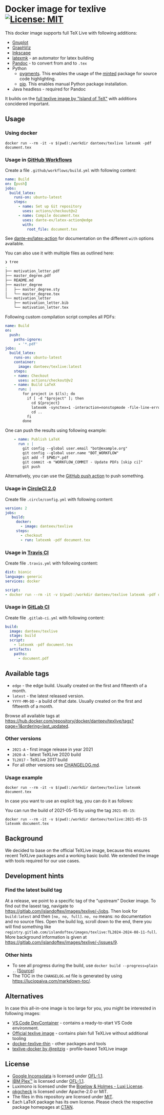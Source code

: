 # Docker image for texlive [![License: MIT](https://img.shields.io/badge/License-MIT-yellow.svg)](https://opensource.org/licenses/MIT)

This docker image supports full TeX Live with following additions:

- [Gnuplot](http://www.gnuplot.info/)
- [GraphViz](https://www.graphviz.org/)
- [Inkscape](https://inkscape.org/)
- [latexmk](https://www.ctan.org/pkg/latexmk/) - an automator for latex building
- [Pandoc](http://pandoc.org/) - to convert from and to `.tex`
- Python
  - [pygments](https://pygments.org/). This enables the usage of the [minted](https://ctan.org/pkg/minted) package for source code highlighting.
  - [pip](https://pypi.org/project/pip/). This enables manual Python package installation.
- Java headless - required for Pandoc

It builds on the [full texlive image by "Island of TeX"](https://gitlab.com/islandoftex/images/texlive) with additions concidered important.

## Usage

### Using docker

```terminal
docker run --rm -it -v $(pwd):/workdir danteev/texlive latexmk -pdf document.tex
```

### Usage in [GitHub Workflows](https://help.github.com/en/articles/about-github-actions)

Create a file `.github/workflows/build.yml` with following content:

```yaml
name: Build
on: [push]
jobs:
  build_latex:
    runs-on: ubuntu-latest
    steps:
      - name: Set up Git repository
        uses: actions/checkout@v2
      - name: Compile document.tex
        uses: dante-ev/latex-action@edge
        with:
          root_file: document.tex
```

See [dante-ev/latex-action](https://github.com/dante-ev/latex-action#readme) for documentation on the different `with` options available.

You can also use it with multiple files as outlined here:

```sh
❯ tree
.
├── motivation_letter.pdf
├── master_degree.pdf
├── README.md
├── master_degree
│   ├── master_degree.sty
│   └── master_degree.tex
└── motivation_letter
    ├── motivation_letter.bib
    └── motivation_letter.tex
```

Following custom compilation script compiles all PDFs:

```yaml
name: Build
on:
  push:
    paths-ignore:
      - '*.pdf'
jobs:
  build_latex:
    runs-on: ubuntu-latest
    container:
      image: danteev/texlive:latest
    steps:
    - name: Checkout
      uses: actions/checkout@v2
    - name: Build LaTeX
      run: |
        for project in $(ls); do
          if [ -d "$project" ]; then
            cd ${project}
            latexmk -synctex=1 -interaction=nonstopmode -file-line-error -pdf -outdir=$PWD/../ $PWD/${project}
            cd ..
          fi
        done
```

One can push the results using following example:

```yaml
    - name: Publish LaTeX
      run : |
        git config --global user.email "bot@example.org"
        git config --global user.name "BOT_WORKFLOW"
        git add -f $PWD/*.pdf
        git commit -m "WORKFLOW_COMMIT - Update PDFs [skip ci]"
        git push
```

Alternatively, you can use the [GitHub push action](https://github.com/ad-m/github-push-action) to push something.

### Usage in [CircleCI 2.0](https://circleci.com/docs/2.0/)

Create file `.circle/config.yml` with following content:

```yaml
version: 2
jobs:
   build:
     docker:
       - image: danteev/texlive
     steps:
       - checkout
       - run: latexmk -pdf document.tex
```

### Usage in [Travis CI](https://travis-ci.org/)

Create file `.travis.yml` with following content:

```yaml
dist: bionic
language: generic
services: docker

script:
- docker run --rm -it -v $(pwd):/workdir danteev/texlive latexmk -pdf document.tex
```

### Usage in [GitLab CI](https://docs.gitlab.com/ce/ci/)

Create file `.gitlab-ci.yml` with following content:

```yaml
build:
  image: danteev/texlive
  stage: build
  script:
    - latexmk -pdf document.tex
  artifacts:
    paths:
      - document.pdf
```

## Available tags

- `edge` - the edge build. Usually created on the first and fifteenth of a month.
- `latest` - the latest released version.
- `YYYY-MM-DD` - a build of that date. Usually created on the first and fifteenth of a month.

Browse all available tags at <https://hub.docker.com/repository/docker/danteev/texlive/tags?page=1&ordering=last_updated>.

### Other versions

- `2021-A` - first image release in year 2021
- `2020-A` - latest TeXLive 2020 build
- `TL2017` - TeXLive 2017 build
- For all other versions see [CHANGELOG.md](https://github.com/dante-ev/docker-texlive/blob/master/CHANGELOG.md#changelog).

### Usage example

```terminal
docker run --rm -it -v $(pwd):/workdir danteev/texlive latexmk document.tex
```

In case you want to use an explicit tag, you can do it as follows:

You can run the build of 2021-05-15 by using the tag `2021-05-15`:

```terminal
docker run --rm -it -v $(pwd):/workdir danteev/texlive:2021-05-15 latexmk document.tex
```

## Background

We decided to base on the official TeXLive image, because this ensures recent TeXLive packages and a working basic build.
We extended the image with tools required for our use cases.

## Development hints

### Find the latest build tag

At a release, we point to a specific tag of the "upstream" Docker image.
To find out the lasest tag, navigate to <https://gitlab.com/islandoftex/images/texlive/-/jobs>.
Then look for `build:latest` and then `[no, no, full]`.
`no, no` means: no documentation and no source files.
Open the build log, scroll down to the end, there you will find something like `registry.gitlab.com/islandoftex/images/texlive:TL2024-2024-08-11-full`.
More background information is given at <https://gitlab.com/islandoftex/images/texlive/-/issues/9>.

### Other hints

- To see all progress during the build, use `docker build --progress=plain .`. [[Source](https://stackoverflow.com/a/67682576/873282)]
- The TOC in the `CHANGELOG.md` file is generated by using <https://luciopaiva.com/markdown-toc/>.

## Alternatives

In case this all-in-one image is too large for you, you might be interested in following images:

- [VS.Code DevContainer](https://github.com/a-nau/latex-devcontainer) - contains a ready-to-start VS Code environment.
- [Official texlive image](https://hub.docker.com/r/texlive/texlive) - contains plain full TeXLive without additional tooling
- [docker-texlive-thin](https://github.com/thomasWeise/docker-texlive-thin) - other packages and tools
- [texlive-docker by @reitzig](https://github.com/reitzig/texlive-docker) - profile-based TeXLive image

## License

- [Google Inconsolata](https://fonts.google.com/specimen/Inconsolata) is licensed under [OFL-1.1](https://spdx.org/licenses/OFL-1.1.html).
- [IBM Plex™](https://github.com/IBM/plex/) is licensed under [OFL-1.1](https://spdx.org/licenses/OFL-1.1.html).
- Luximono is licensed under the [Bigelow & Holmes - Luxi License](https://www.fontsquirrel.com/license/luxi-mono).
- [pkgcheck](https://ctan.org/pkg/pkgcheck) is licensed under Apache-2.0 or MIT.
- The files in this repository are licensed under [MIT](https://spdx.org/licenses/MIT.html).
- Each LaTeX package has its own license.
  Please check the respective package homepages at [CTAN](https://www.ctan.org/).
